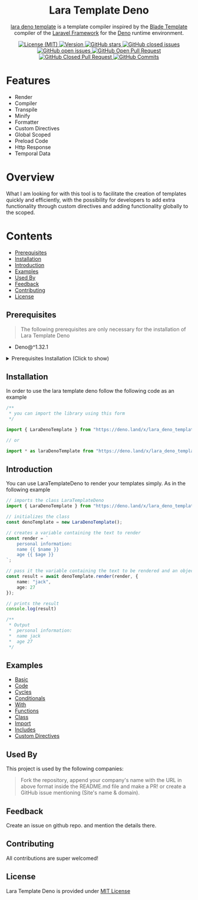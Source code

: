 <h1 align="center">
Lara Template Deno
</h1>

<p align="center">
<a href="https://deno.land/x/lara_template_deno">lara deno template</a> is a template compiler inspired by the <a href="https://laravel.com/docs/10.x/blade" target="_blank">Blade Template</a> compiler of the <a href="https://laravel.com" target="_blank">Laravel Framework</a> for the <a href="https://deno.land" target="_blank">Deno</a> runtime environment.
</p>

<p align="center">
	<a href="https://github.com/JackBello/lara-template-deno/blob/master/LICENSE">
		<img src="https://img.shields.io/github/license/JackBello/lara-template-deno?style=for-the-badge&logo=github" alt="License (MIT)" />
	</a>
	<a href="#installation">
		<img src="https://img.shields.io/github/v/tag/JackBello/lara-template-deno?style=for-the-badge&logo=github" alt="Version" />
	</a>
	<a href="#">
		<img alt="GitHub stars" src="https://img.shields.io/github/stars/JackBello/lara-template-deno?style=for-the-badge&logo=github" />
	</a>
	<a href="https://github.com/JackBello/lara-template-deno/issues?q=is%3Aissue+is%3Aclosed">
		<img alt="GitHub closed issues" src="https://img.shields.io/github/issues-closed-raw/JackBello/lara-template-deno?style=for-the-badge&logo=github" />
	</a>
	<a href="https://github.com/JackBello/lara-template-deno/issues">
		<img alt="GitHub open issues" src="https://img.shields.io/github/issues-raw/JackBello/lara-template-deno?style=for-the-badge&color=red&logo=github" />
	</a>
    <a href="https://github.com/JackBello/lara-template-deno/pulls?q=is%3Aopen+is%3Apr">
        <img alt="GitHub Open Pull Request" src="https://img.shields.io/github/issues-pr-raw/JackBello/lara-template-deno?style=for-the-badge&logo=github">
    </a>
    <a href="https://github.com/JackBello/lara-template-deno/pulls?q=is%3Apr+is%3Aclosed">
        <img src="https://img.shields.io/github/issues-pr-closed-raw/JackBello/lara-template-deno?style=for-the-badge&logo=github" alt="GitHub Closed Pull Request"/>
    </a>
    <a href="https://github.com/JackBello/lara-template-deno/commits/master">
        <img src="https://img.shields.io/github/last-commit/JackBello/lara-template-deno?color=%2357d3af&style=for-the-badge&logo=github"alt="GitHub Commits"/>
    </a>
</p>

<p align="center">

</p>

# Features

- Render
- Compiler
- Transpile
- Minify
- Formatter
- Custom Directives
- Global Scoped
- Preload Code
- Http Response
- Temporal Data

# Overview

What I am looking for with this tool is to facilitate the creation of templates quickly and efficiently, with the possibility for developers to add extra functionality through custom directives and adding functionality globally to the scoped.

# Contents
- [Prerequisites](#prerequisites)
- [Installation](#installation)
- [Introduction](#introduction)
- [Examples](#examples)
- [Used By](#used-by)
- [Feedback](#feedback)
- [Contributing](#contributing)
- [License](#license)

## Prerequisites

> The following prerequisites are only necessary for the installation of Lara Template Deno

- Deno@^1.32.1

<details>
  <summary>Prerequisites Installation (Click to show)</summary>

- to install deno you need to follow the steps in the following link <a href="https://deno.land/manual@v1.32.1/getting_started/installation">Deno Install</a>.
</details>


## Installation

In order to use the lara template deno follow the following code as an example

```ts
/**
 * you can import the library using this form
 */

import { LaraDenoTemplate } from "https://deno.land/x/lara_deno_template/mod.ts"

// or

import * as laraDenoTemplate from "https://deno.land/x/lara_deno_template/mod.ts";

```

## Introduction

You can use LaraTemplateDeno to render your templates simply. As in the following example

```ts
// imports the class LaraTemplateDeno
import { LaraDenoTemplate } from "https://deno.land/x/lara_deno_template/mod.ts"

// initializes the class
const denoTemplate = new LaraDenoTemplate();

// creates a variable containing the text to render
const render = `
    personal information:
    name {{ $name }}
    age {{ $age }}
`;

// pass it the variable containing the text to be rendered and an object with the properties and methods to be interpreted in the template
const result = await denoTemplate.render(render, {
    name: "jack",
    age: 27
});

// prints the result
console.log(result)

/**
 * Output
 *  personal information:
 *  name jack
 *  age 27
 */
```

## Examples
- [Basic](https://deno.land/x/lara_deno_template@v1.0.0/examples/basic.deno?source)
- [Code](https://deno.land/x/lara_deno_template@v1.0.0/examples/code.deno?source)
- [Cycles](https://deno.land/x/lara_deno_template@v1.0.0/examples/cycles.deno?source)
- [Conditionals](https://deno.land/x/lara_deno_template@v1.0.0/examples/conditionals.deno?source)
- [With](https://deno.land/x/lara_deno_template@v1.0.0/examples/with.deno?source)
- [Functions](https://deno.land/x/lara_deno_template@v1.0.0/examples/functions.deno?source)
- [Class](https://deno.land/x/lara_deno_template@v1.0.0/examples/class.deno?source)
- [Import](https://deno.land/x/lara_deno_template@v1.0.0/examples/import.deno?source)
- [Includes](https://deno.land/x/lara_deno_template@v1.0.0/examples/includes.deno?source)
- [Custom Directives](https://deno.land/x/lara_deno_template@v1.0.0/examples/custom_directives.deno?source)


## Used By

This project is used by the following companies:

> Fork the repository, append your company's name with the URL in above format inside the README.md file and make a PR! or create a GitHub issue mentioning (Site's name & domain).

## Feedback

Create an issue on github repo. and mention the details there.

## Contributing

All contributions are super welcomed!

## License

Lara Template Deno is provided under [MIT License](https://opensource.org/licenses/MIT)